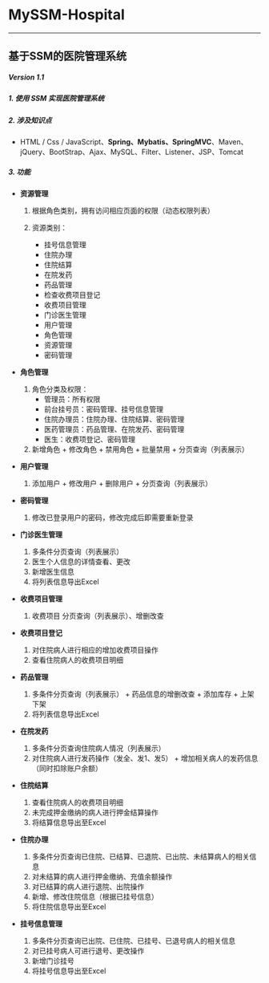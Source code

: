 # MySSM-Hospital

------

## 基于SSM的医院管理系统

##### Version 1.1

##### 1. 使用 SSM 实现医院管理系统

##### 2. 涉及知识点

- HTML / Css / JavaScript、**Spring、Mybatis、SpringMVC**、Maven、jQuery、BootStrap、Ajax、MySQL、Filter、Listener、JSP、Tomcat

##### 3. 功能

- **资源管理**
  1. 根据角色类别，拥有访问相应页面的权限（动态权限列表）
  2. 资源类别：
  
     - 挂号信息管理
     - 住院办理
     - 住院结算
     - 在院发药
     - 药品管理
     - 检查收费项目登记
     - 收费项目管理
     - 门诊医生管理
     - 用户管理
     - 角色管理
     - 资源管理
     - 密码管理
     
- **角色管理**
  1. 角色分类及权限：
     - 管理员：所有权限
     - 前台挂号员：密码管理、挂号信息管理
     - 住院办理员：住院办理、住院结算、密码管理
     - 医药管理员：药品管理、在院发药、密码管理
     - 医生：收费项登记、密码管理
  2. 新增角色 + 修改角色 + 禁用角色 + 批量禁用 + 分页查询（列表展示）
  
- **用户管理**

  1. 添加用户 + 修改用户 + 删除用户 + 分页查询（列表展示）
- **密码管理**

  1. 修改已登录用户的密码，修改完成后即需要重新登录
  
- **门诊医生管理**

  1. 多条件分页查询（列表展示）
  2. 医生个人信息的详情查看、更改
  3. 新增医生信息
  4. 将列表信息导出Excel
  
- **收费项目管理**

  1. 收费项目 分页查询（列表展示）、增删改查
  
- **收费项目登记**

  1. 对住院病人进行相应的增加收费项目操作
  2. 查看住院病人的收费项目明细
  
- **药品管理**

  1. 多条件分页查询（列表展示） + 药品信息的增删改查  + 添加库存 + 上架下架
  2. 将列表信息导出Excel
  
- **在院发药**
  1. 多条件分页查询住院病人情况（列表展示）
  2. 对住院病人进行发药操作（发全、发1、发5） + 增加相关病人的发药信息（同时扣除账户余额） 
  
- **住院结算**
  1. 查看住院病人的收费项目明细
  2. 未完成押金缴纳的病人进行押金结算操作
  3. 将结算信息导出至Excel
  
- **住院办理**

  1. 多条件分页查询已住院、已结算、已退院、已出院、未结算病人的相关信息
  2. 对未结算的病人进行押金缴纳、充值余额操作
  3. 对已结算的病人进行退院、出院操作
  4. 新增、修改住院信息（根据已挂号信息）
  5. 将住院信息导出至Excel
  
- **挂号信息管理**

  1. 多条件分页查询已出院、已住院、已挂号、已退号病人的相关信息
  2. 对已挂号病人可进行退号、更改操作
  3. 新增门诊挂号
  4. 将挂号信息导出至Excel



